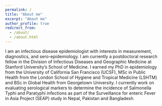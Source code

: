 ```yaml
---
permalink: /
title: "About me"
excerpt: "About me"
author_profile: true
redirect_from: 
  - /about/
  - /about.html
---
```




I am an infectious disease epidemiologist with interests in measurement, diagnostics, and sero-epidemiology. I am currently a postdoctoral research fellow in the Division of Infectious Diseases and Geographic Medicine at Stanford University’s School of Medicine. I earned my PhD in epidemiology from the University of California San Francisco (UCSF), MSc in Public Health from the London School of Hygiene and Tropical Medicine (LSHTM) and BSc in Global Health from Georgetown University. I currently work on evaluating serological markers to determine the incidence of Salmonella Typhi and Paratyphi infections as part of the Surveillance for enteric Fever in Asia Project (SEAP) study in Nepal, Pakistan and Bangladesh. 
